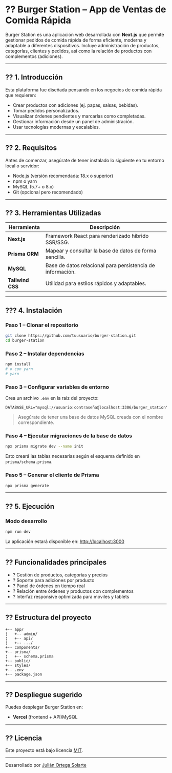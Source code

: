# ?? Burger Station – App de Ventas de Comida Rápida

Burger Station es una aplicación web desarrollada con **Next.js** que permite gestionar pedidos de comida rápida de forma eficiente, moderna y adaptable a diferentes dispositivos. Incluye administración de productos, categorías, clientes y pedidos, así como la relación de productos con complementos (adiciones).

---

## ?? 1. Introducción

Esta plataforma fue diseñada pensando en los negocios de comida rápida que requieren:

- Crear productos con adiciones (ej. papas, salsas, bebidas).
- Tomar pedidos personalizados.
- Visualizar órdenes pendientes y marcarlas como completadas.
- Gestionar información desde un panel de administración.
- Usar tecnologías modernas y escalables.

---

## ?? 2. Requisitos

Antes de comenzar, asegúrate de tener instalado lo siguiente en tu entorno local o servidor:

- Node.js (versión recomendada: 18.x o superior)
- npm o yarn
- MySQL (5.7+ o 8.x)
- Git (opcional pero recomendado)

---

## ?? 3. Herramientas Utilizadas

| Herramienta | Descripción |
|-------------|-------------|
| **Next.js** | Framework React para renderizado híbrido SSR/SSG. |
| **Prisma ORM** | Mapear y consultar la base de datos de forma sencilla. |
| **MySQL** | Base de datos relacional para persistencia de información. |
| **Tailwind CSS** | Utilidad para estilos rápidos y adaptables. |

---

## ??? 4. Instalación

### Paso 1 – Clonar el repositorio

```bash
git clone https://github.com/tuusuario/burger-station.git
cd burger-station
```

### Paso 2 – Instalar dependencias

```bash
npm install
# o con yarn
# yarn
```

### Paso 3 – Configurar variables de entorno

Crea un archivo `.env` en la raíz del proyecto:

```env
DATABASE_URL="mysql://usuario:contraseña@localhost:3306/burger_station"
```

> Asegúrate de tener una base de datos MySQL creada con el nombre correspondiente.

### Paso 4 – Ejecutar migraciones de la base de datos

```bash
npx prisma migrate dev --name init
```

Esto creará las tablas necesarias según el esquema definido en `prisma/schema.prisma`.

### Paso 5 – Generar el cliente de Prisma

```bash
npx prisma generate
```

---

## ?? 5. Ejecución

### Modo desarrollo

```bash
npm run dev
```

La aplicación estará disponible en: [http://localhost:3000](http://localhost:3000)

---

## ?? Funcionalidades principales

- ? Gestión de productos, categorías y precios
- ? Soporte para adiciones por producto
- ? Panel de órdenes en tiempo real
- ? Relación entre órdenes y productos con complementos
- ? Interfaz responsive optimizada para móviles y tablets

---

## ?? Estructura del proyecto

```
+-- app/
¦   +-- admin/
¦   +-- api/
¦   +-- .../
+-- components/
+-- prisma/
¦   +-- schema.prisma
+-- public/
+-- styles/
+-- .env
+-- package.json
```

---

## ?? Despliegue sugerido

Puedes desplegar Burger Station en:

- **Vercel** (frontend + API)MySQL

---

## ?? Licencia

Este proyecto está bajo licencia [MIT](LICENSE).

---

Desarrollado por [Julián Ortega Solarte](https://github.com/Juliandos)
